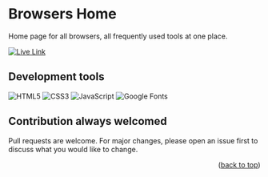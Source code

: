# Browsers Home

Home page for all browsers, all frequently used tools at one place.

<a href="https://browsers-home.netlify.app/"> ![Live Link](https://img.shields.io/badge/live_link-1e394e?style=for-the-badge&logo=&logoColor=white) </a>

<a name="readme-top"></a>

## Development tools

![HTML5](https://img.shields.io/badge/html5-%23E34F26.svg?style=for-the-badge&logo=html5&logoColor=white)
![CSS3](https://img.shields.io/badge/css3-%231572B6.svg?style=for-the-badge&logo=css3&logoColor=white)
![JavaScript](https://img.shields.io/badge/javascript-%23323330.svg?style=for-the-badge&logo=javascript&logoColor=%23F7DF1E)
![Google Fonts](https://img.shields.io/badge/google_fonts-4285F4?style=for-the-badge&logo=google&logoColor=white)

## Contribution always welcomed

Pull requests are welcome. For major changes, please open an issue first to discuss what you would like to change.

<p align="right">(<a href="#readme-top">back to top</a>)</p>
